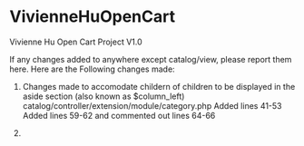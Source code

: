 # VivienneHuOpenCart
Vivienne Hu Open Cart Project V1.0


If any changes added to anywhere except catalog/view, please report them here. Here are the Following changes made:

 1. Changes made to accomodate childern of children  to be displayed in the aside section (also known as $column_left)
  catalog/controller/extension/module/category.php
  Added lines 41-53
  Added lines 59-62 and commented out lines 64-66
  
 2.
